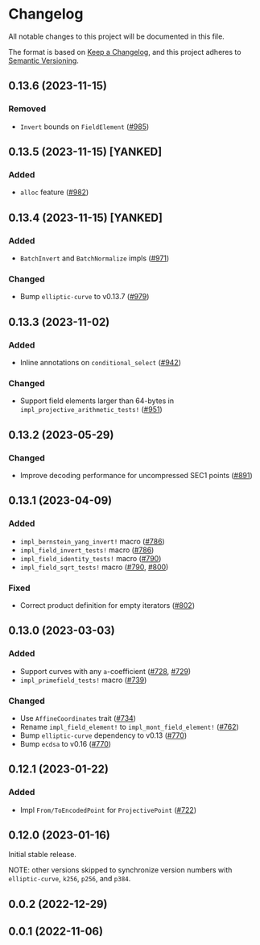 # Changelog
All notable changes to this project will be documented in this file.

The format is based on [Keep a Changelog](https://keepachangelog.com/en/1.0.0/),
and this project adheres to [Semantic Versioning](https://semver.org/spec/v2.0.0.html).

## 0.13.6 (2023-11-15)
### Removed
-  `Invert` bounds on `FieldElement` ([#985])

[#985]: https://github.com/RustCrypto/elliptic-curves/pull/985

## 0.13.5 (2023-11-15) [YANKED]
### Added
- `alloc` feature ([#982])

[#982]: https://github.com/RustCrypto/elliptic-curves/pull/982

## 0.13.4 (2023-11-15) [YANKED]
### Added
- `BatchInvert` and `BatchNormalize` impls ([#971])

### Changed
- Bump `elliptic-curve` to v0.13.7 ([#979])

[#971]: https://github.com/RustCrypto/elliptic-curves/pull/971
[#979]: https://github.com/RustCrypto/elliptic-curves/pull/979

## 0.13.3 (2023-11-02)
### Added
- Inline annotations on `conditional_select` ([#942])

### Changed
- Support field elements larger than 64-bytes in `impl_projective_arithmetic_tests!` ([#951])

[#942]: https://github.com/RustCrypto/elliptic-curves/pull/942
[#951]: https://github.com/RustCrypto/elliptic-curves/pull/951

## 0.13.2 (2023-05-29)
### Changed
- Improve decoding performance for uncompressed SEC1 points ([#891])

[#891]: https://github.com/RustCrypto/elliptic-curves/pull/891

## 0.13.1 (2023-04-09)
### Added
- `impl_bernstein_yang_invert!` macro ([#786])
- `impl_field_invert_tests!` macro ([#786])
- `impl_field_identity_tests!` macro ([#790])
- `impl_field_sqrt_tests!` macro ([#790], [#800])

### Fixed
- Correct product definition for empty iterators ([#802])

[#786]: https://github.com/RustCrypto/elliptic-curves/pull/786
[#790]: https://github.com/RustCrypto/elliptic-curves/pull/790
[#800]: https://github.com/RustCrypto/elliptic-curves/pull/800
[#802]: https://github.com/RustCrypto/elliptic-curves/pull/802

## 0.13.0 (2023-03-03)
### Added
- Support curves with any `a`-coefficient ([#728], [#729])
- `impl_primefield_tests!` macro ([#739])

### Changed
- Use `AffineCoordinates` trait ([#734])
- Rename `impl_field_element!` to `impl_mont_field_element!` ([#762])
- Bump `elliptic-curve` dependency to v0.13 ([#770])
- Bump `ecdsa` to v0.16 ([#770])

[#728]: https://github.com/RustCrypto/elliptic-curves/pull/728
[#729]: https://github.com/RustCrypto/elliptic-curves/pull/729
[#734]: https://github.com/RustCrypto/elliptic-curves/pull/734
[#739]: https://github.com/RustCrypto/elliptic-curves/pull/739
[#762]: https://github.com/RustCrypto/elliptic-curves/pull/762
[#770]: https://github.com/RustCrypto/elliptic-curves/pull/770

## 0.12.1 (2023-01-22)
### Added
- Impl `From/ToEncodedPoint` for `ProjectivePoint` ([#722])

[#722]: https://github.com/RustCrypto/elliptic-curves/pull/722

## 0.12.0 (2023-01-16)

Initial stable release.

NOTE: other versions skipped to synchronize version numbers with
`elliptic-curve`, `k256`, `p256`, and `p384`.

## 0.0.2 (2022-12-29)

## 0.0.1 (2022-11-06)
